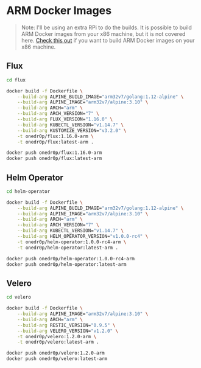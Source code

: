 # ARM Docker Images

> Note: I'll be using an extra RPi to do the builds. It is possible to build ARM Docker images from your x86 machine, but it is not covered here. [Check this out](https://engineering.docker.com/2019/06/getting-started-with-docker-for-arm-on-linux/) if you want to build ARM Docker images on your x86 machine.

## Flux

```bash
cd flux

docker build -f Dockerfile \
    --build-arg ALPINE_BUILD_IMAGE="arm32v7/golang:1.12-alpine" \
    --build-arg ALPINE_IMAGE="arm32v7/alpine:3.10" \
    --build-arg ARCH="arm" \
    --build-arg ARCH_VERSION="7" \
    --build-arg FLUX_VERSION="1.16.0" \
    --build-arg KUBECTL_VERSION="v1.14.7" \
    --build-arg KUSTOMIZE_VERSION="v3.2.0" \
    -t onedr0p/flux:1.16.0-arm \
    -t onedr0p/flux:latest-arm .

docker push onedr0p/flux:1.16.0-arm
docker push onedr0p/flux:latest-arm
```

## Helm Operator

```bash
cd helm-operator

docker build -f Dockerfile \
    --build-arg ALPINE_BUILD_IMAGE="arm32v7/golang:1.12-alpine" \
    --build-arg ALPINE_IMAGE="arm32v7/alpine:3.10" \
    --build-arg ARCH="arm" \
    --build-arg ARCH_VERSION="7" \
    --build-arg KUBECTL_VERSION="v1.14.7" \
    --build-arg HELM_OPERATOR_VERSION="v1.0.0-rc4" \
    -t onedr0p/helm-operator:1.0.0-rc4-arm \
    -t onedr0p/helm-operator:latest-arm .

docker push onedr0p/helm-operator:1.0.0-rc4-arm
docker push onedr0p/helm-operator:latest-arm
```

## Velero

```bash
cd velero

docker build -f Dockerfile \
    --build-arg ALPINE_IMAGE="arm32v7/alpine:3.10" \
    --build-arg ARCH="arm" \
    --build-arg RESTIC_VERSION="0.9.5" \
    --build-arg VELERO_VERSION="v1.2.0" \
    -t onedr0p/velero:1.2.0-arm \
    -t onedr0p/velero:latest-arm .

docker push onedr0p/velero:1.2.0-arm
docker push onedr0p/velero:latest-arm
```
